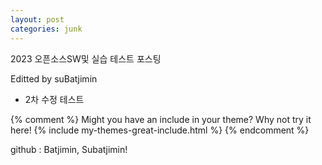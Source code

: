 ```yaml
---
layout: post
categories: junk
---
```


2023 오픈소스SW및 실습 테스트 포스팅

Editted by suBatjimin
+ 2차 수정 테스트

{% comment %}
Might you have an include in your theme? Why not try it here!
{% include my-themes-great-include.html %}
{% endcomment %}

github : Batjimin, Subatjimin!
